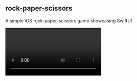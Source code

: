 ## rock-paper-scissors
A simple iOS rock-paper-scissors game showcasing SwiftUI

<video src="https://user-images.githubusercontent.com/1889828/180827022-589885a8-6518-46fd-99ff-cbd89997087c.mp4" />

| Initial Screen | Victory |
| :-----: | :-----: |
| [<img src="https://user-images.githubusercontent.com/1889828/180827524-6d069f8b-f240-42ca-8455-e879523eecab.png" width="338" />](https://user-images.githubusercontent.com/1889828/180827524-6d069f8b-f240-42ca-8455-e879523eecab.png) | [<img src="https://user-images.githubusercontent.com/1889828/180827577-656027a0-ade1-4ebc-ae17-95ab331873cf.png" width="338" />](https://user-images.githubusercontent.com/1889828/180827577-656027a0-ade1-4ebc-ae17-95ab331873cf.png) |


| Draw | Defeat |
| :---: | :---: |
| [<img src="https://user-images.githubusercontent.com/1889828/180827636-581f12d8-3eb2-44a9-822a-d72651a9f123.png" width="338" />](https://user-images.githubusercontent.com/1889828/180827636-581f12d8-3eb2-44a9-822a-d72651a9f123.png) | [<img src="https://user-images.githubusercontent.com/1889828/180827697-9efb2cfa-a22e-402a-b6b1-782fea426af4.png" width="338" />](https://user-images.githubusercontent.com/1889828/180827697-9efb2cfa-a22e-402a-b6b1-782fea426af4.png) | 

